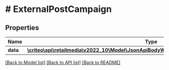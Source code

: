 # # ExternalPostCampaign

## Properties

Name | Type | Description | Notes
------------ | ------------- | ------------- | -------------
**data** | [**\criteo\api\retailmedia\v2022_10\Model\JsonApiBodyWithoutIdOfCampaignAttributesAndCampaign**](JsonApiBodyWithoutIdOfCampaignAttributesAndCampaign.md) |  | [optional]

[[Back to Model list]](../../README.md#models) [[Back to API list]](../../README.md#endpoints) [[Back to README]](../../README.md)
